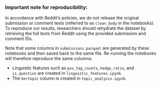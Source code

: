 ### Important note for reproducibility:

In accordance with Reddit’s policies, we do not release the original submission or comment texts (referred to as `clean_body` in the notebooks). To reproduce our results, researchers should rehydrate the dataset by retrieving the full texts from Reddit using the provided submission and comment IDs.

Note that some columns in `submissions.parquet` are generated by these notebooks and then saved back to the same file. Re-running the notebooks will therefore reproduce the same columns:
- Linguistic features such as `pos_tag_counts`, `hedge_ratio`, and `is_question` are created in `linguistic_features.ipynb`.
- The `bertopic` column is created in `topic_analysis.ipynb`.